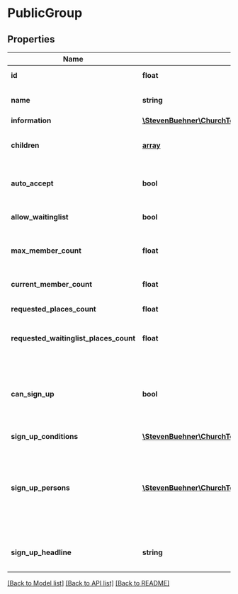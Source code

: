 # PublicGroup

## Properties
Name | Type | Description | Notes
------------ | ------------- | ------------- | -------------
**id** | **float** | The public group ID. | 
**name** | **string** | Name of the group, e.g. to be displayed as title. | 
**information** | [**\StevenBuehner\ChurchTools\Model\InlineResponse20025Information**](InlineResponse20025Information.md) |  | 
**children** | [**array**](array.md) | Lists all (direct) child group IDs for the current group. | [optional] 
**auto_accept** | **bool** | If true, group sign up requests will be accepted automatically. | 
**allow_waitinglist** | **bool** | If true, group sign is allowed even if group is full. | 
**max_member_count** | **float** | Maximum number of members until the group is considered as full. | 
**current_member_count** | **float** | Current number of members in the group. | 
**requested_places_count** | **float** | Number of member requests | 
**requested_waitinglist_places_count** | **float** | Number of member requests with waiting list position | 
**can_sign_up** | **bool** | Indicates if the current user (either logged in or not) can sign up. This summarizes the information in signUpConditions. | 
**sign_up_conditions** | [**\StevenBuehner\ChurchTools\Model\InlineResponse20025SignUpConditions**](InlineResponse20025SignUpConditions.md) |  | 
**sign_up_persons** | [**\StevenBuehner\ChurchTools\Model\InlineResponse20025SignUpPersons[]**](InlineResponse20025SignUpPersons.md) | Lists all persons the current user is allowed to sign up for. This includes spouses, children below the age of 16 and all persons with the same email address. | [optional] 
**sign_up_headline** | **string** | Text which can be displayed as a headline for the sign up section | [optional] 

[[Back to Model list]](../../README.md#documentation-for-models) [[Back to API list]](../../README.md#documentation-for-api-endpoints) [[Back to README]](../../README.md)

